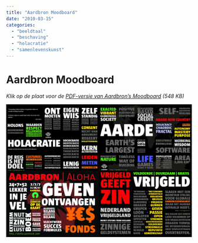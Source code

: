 ```yaml
---
title: "Aardbron Moodboard"
date: "2010-03-15"
categories:
  - "beeldtaal"
  - "beschaving"
  - "holacratie"
  - "samenlevenskunst"
---
```

# Aardbron Moodboard

*Klik op de plaat voor de <a href="./Aardbron-Moodboard.pdf" download>PDF-versie van Aardbron’s Moodboard</a> (548 KB)*

<a href="./Aardbron-Moodboard.pdf" download>
  <img src="./Aardbron-Moodboard-pdf.jpg">
</a>